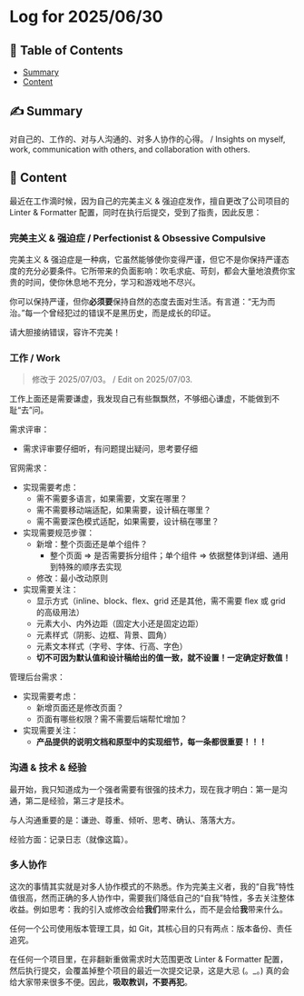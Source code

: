 # Log for 2025/06/30

## 📑 Table of Contents

- [Summary](#summary)
- [Content](#content)

## ✍️ Summary <a name="summary"></a>

对自己的、工作的、对与人沟通的、对多人协作的心得。 / Insights on myself, work, communication with others, and collaboration with others.

## 🍎 Content <a name="content"></a>

最近在工作滴时候，因为自己的完美主义 & 强迫症发作，擅自更改了公司项目的 Linter & Formatter 配置，同时在执行后提交，受到了指责，因此反思：

### 完美主义 & 强迫症 / Perfectionist & Obsessive Compulsive

完美主义 & 强迫症是一种病，它虽然能够使你变得严谨，但它不是你保持严谨态度的充分必要条件。它所带来的负面影响：吹毛求疵、苛刻，都会大量地浪费你宝贵的时间，使你休息地不充分，学习和游戏地不尽兴。

你可以保持严谨，但你**必须要**保持自然的态度去面对生活。有言道：“无为而治。”每一个曾经犯过的错误不是黑历史，而是成长的印证。

请大胆接纳错误，容许不完美！

### 工作 / Work

> 修改于 2025/07/03。 / Edit on 2025/07/03.

工作上面还是需要谦虚，我发现自己有些飘飘然，不够细心谦虚，不能做到不耻“去”问。

需求评审：

- 需求评审要仔细听，有问题提出疑问，思考要仔细

官网需求：

- 实现需要考虑：
  - 需不需要多语言，如果需要，文案在哪里？
  - 需不需要移动端适配，如果需要，设计稿在哪里？
  - 需不需要深色模式适配，如果需要，设计稿在哪里？
- 实现需要规范步骤：
  - 新增：整个页面还是单个组件？
    - 整个页面 => 是否需要拆分组件；单个组件 => 依据整体到详细、通用到特殊的顺序去实现
  - 修改：最小改动原则
- 实现需要关注：
  - 显示方式（inline、block、flex、grid 还是其他，需不需要 flex 或 grid 的高级用法）
  - 元素大小、内外边距（固定大小还是固定边距）
  - 元素样式（阴影、边框、背景、圆角）
  - 元素文本样式（字号、字体、行高、字色）
  - **切不可因为默认值和设计稿给出的值一致，就不设置！一定确定好数值！**

管理后台需求：

- 实现需要考虑：
  - 新增页面还是修改页面？
  - 页面有哪些权限？需不需要后端帮忙增加？
- 实现需要关注：
  - **产品提供的说明文档和原型中的实现细节，每一条都很重要！！！**

### 沟通 & 技术 & 经验

最开始，我只知道成为一个强者需要有很强的技术力，现在我才明白：第一是沟通，第二是经验，第三才是技术。

与人沟通重要的是：谦逊、尊重、倾听、思考、确认、落落大方。

经验方面：记录日志（就像这篇）。

### 多人协作

这次的事情其实就是对多人协作模式的不熟悉。作为完美主义者，我的“自我”特性值很高，然而正确的多人协作中，需要我们降低自己的“自我”特性，多去关注整体收益。例如思考：我的引入或修改会给**我们**带来什么，而不是会给**我**带来什么。

任何一个公司使用版本管理工具，如 Git，其核心目的只有两点：版本备份、责任追究。

在任何一个项目里，在非翻新重做需求时大范围更改 Linter & Formatter 配置，然后执行提交，会覆盖掉整个项目的最近一次提交记录，这是大忌 (。\_。) 真的会给大家带来很多不便。因此，**吸取教训，不要再犯**。
